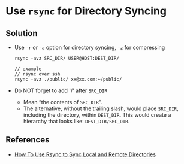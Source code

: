 # Use `rsync` for Directory Syncing

## Solution
* Use `-r` or `-a` option for directory syncing, `-z` for compressing

  ```
  rsync -avz SRC_DIR/ USER@HOST:DEST_DIR/

  // example
  // rsync over ssh
  rsync -avz ./public/ xx@xx.com:~/public/
  ```

* Do NOT forget to add '/' after `SRC_DIR`
  * Mean “the contents of `SRC_DIR`”.
  * The alternative, without the trailing slash, would place `SRC_DIR`, including the directory, within `DEST_DIR`. This would create a hierarchy that looks like: `DEST_DIR/SRC_DIR`.

## References
* [How To Use Rsync to Sync Local and Remote Directories](https://www.digitalocean.com/community/tutorials/how-to-use-rsync-to-sync-local-and-remote-directories)
